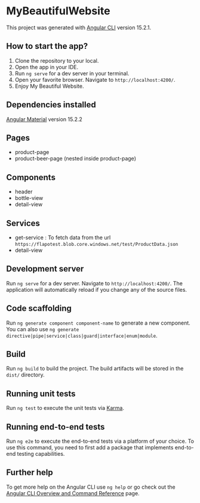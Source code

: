 # MyBeautifulWebsite

This project was generated with [Angular CLI](https://github.com/angular/angular-cli) version 15.2.1.

## How to start the app?

1. Clone the repository to your local.
2. Open the app in your IDE.
3. Run `ng serve` for a dev server in your terminal.
4. Open your favorite browser. Navigate to `http://localhost:4200/`.
5. Enjoy My Beautiful Website.

## Dependencies installed

[Angular Material](https://material.angular.io/) version 15.2.2

## Pages

- product-page
- product-beer-page (nested inside product-page)

## Components

- header
- bottle-view
- detail-view

## Services

- get-service : To fetch data from the url `https://flapotest.blob.core.windows.net/test/ProductData.json`
- detail-view

## Development server

Run `ng serve` for a dev server. Navigate to `http://localhost:4200/`. The application will automatically reload if you change any of the source files.

## Code scaffolding

Run `ng generate component component-name` to generate a new component. You can also use `ng generate directive|pipe|service|class|guard|interface|enum|module`.

## Build

Run `ng build` to build the project. The build artifacts will be stored in the `dist/` directory.

## Running unit tests

Run `ng test` to execute the unit tests via [Karma](https://karma-runner.github.io).

## Running end-to-end tests

Run `ng e2e` to execute the end-to-end tests via a platform of your choice. To use this command, you need to first add a package that implements end-to-end testing capabilities.

## Further help

To get more help on the Angular CLI use `ng help` or go check out the [Angular CLI Overview and Command Reference](https://angular.io/cli) page.
